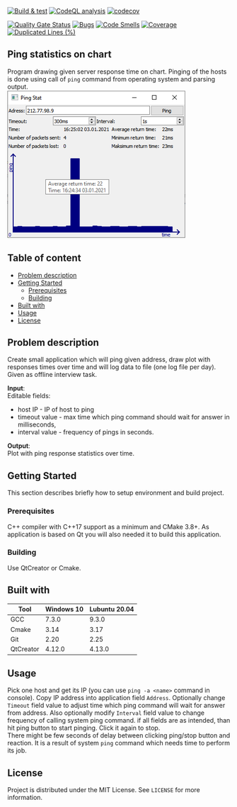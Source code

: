 [![Build & test](https://github.com/przemek83/ping-stat/actions/workflows/buld-and-test.yml/badge.svg)](https://github.com/przemek83/ping-stat/actions/workflows/buld-and-test.yml)
[![CodeQL analysis](https://github.com/przemek83/ping-stat/actions/workflows/codeql.yml/badge.svg)](https://github.com/przemek83/ping-stat/actions/workflows/codeql.yml)
[![codecov](https://codecov.io/github/przemek83/ping-stat/graph/badge.svg?token=EP1UNV6W35)](https://codecov.io/github/przemek83/ping-stat)

[![Quality Gate Status](https://sonarcloud.io/api/project_badges/measure?project=przemek83_ping-stat&metric=alert_status)](https://sonarcloud.io/summary/new_code?id=przemek83_ping-stat)
[![Bugs](https://sonarcloud.io/api/project_badges/measure?project=przemek83_ping-stat&metric=bugs)](https://sonarcloud.io/summary/new_code?id=przemek83_ping-stat)
[![Code Smells](https://sonarcloud.io/api/project_badges/measure?project=przemek83_ping-stat&metric=code_smells)](https://sonarcloud.io/summary/new_code?id=przemek83_ping-stat)
[![Coverage](https://sonarcloud.io/api/project_badges/measure?project=przemek83_ping-stat&metric=coverage)](https://sonarcloud.io/summary/new_code?id=przemek83_ping-stat)
[![Duplicated Lines (%)](https://sonarcloud.io/api/project_badges/measure?project=przemek83_ping-stat&metric=duplicated_lines_density)](https://sonarcloud.io/summary/new_code?id=przemek83_ping-stat)

## Ping statistics on chart
Program drawing given server response time on chart. Pinging of the hosts is done using call of `ping` command from operating system and parsing output.   
![](screen.png?raw=true "")

## Table of content
- [Problem description](#problem-description)
- [Getting Started](#getting-started)
  * [Prerequisites](#prerequisites)
  * [Building](#building)
- [Built with](#built-with)
- [Usage](#usage)
- [License](#license)

## Problem description
Create small application which will ping given address, draw plot with responses times over time and will log data to file (one log file per day).  
Given as offline interview task.

**Input**:  
Editable fields:
- host IP - IP of host to ping
- timeout value - max time which ping command should wait for answer in milliseconds,
- interval value - frequency of pings in seconds.

**Output**:  
Plot with ping response statistics over time.

## Getting Started
This section describes briefly how to setup environment and build project.

### Prerequisites
C++ compiler with C++17 support as a minimum and CMake 3.8+. As application is based on Qt you will also needed it to build this application.

### Building
Use QtCreator or Cmake.  

## Built with
| Tool |  Windows 10 | Lubuntu 20.04 |
| --- | --- | --- |
| GCC | 7.3.0 | 9.3.0 |
| Cmake | 3.14 | 3.17 |
| Git | 2.20 | 2.25 |
| QtCreator | 4.12.0 | 4.13.0 |

## Usage
Pick one host and get its IP (you can use `ping -a <name>` command in console). Copy IP address into application field `Address`. Optionally change `Timeout` field value to adjust time which ping command will wait for answer from address. Also optionally modify `Interval` field value to change frequency of calling system ping command. if all fields are as intended, than hit ping button to start pinging. Click it again to stop.  
There might be few seconds of delay between clicking ping/stop button and reaction. It is a result of system `ping` command which needs time to perform its job.

## License
Project is distributed under the MIT License. See `LICENSE` for more information.

